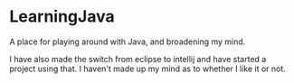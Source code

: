 # LearningJava
A place for playing around with Java, and broadening my mind.

I have also made the switch from eclipse to intellij and have started a project using that.
I haven't made up my mind as to whether I like it or not. 
